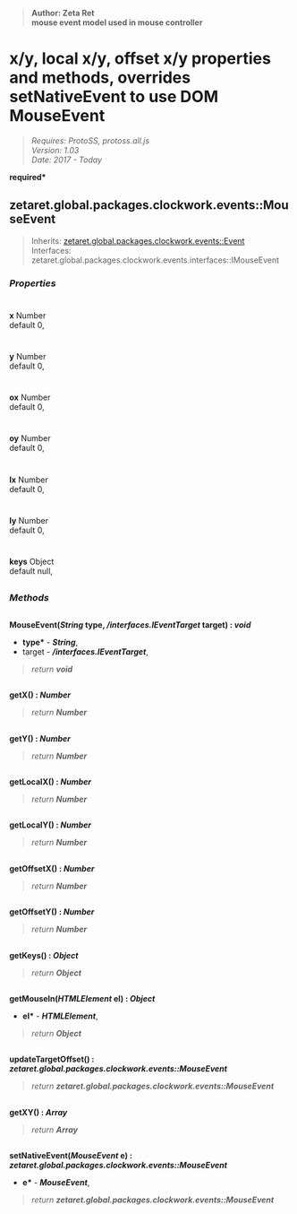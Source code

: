 > __Author: Zeta Ret__  
> __mouse event model used in mouse controller__  
# x/y, local x/y, offset x/y properties and methods, overrides setNativeEvent to use DOM MouseEvent  
> *Requires: ProtoSS, protoss.all.js*  
> *Version: 1.03*  
> *Date: 2017 - Today*  

__required*__

## zetaret.global.packages.clockwork.events::MouseEvent  
> Inherits: [zetaret.global.packages.clockwork.events::Event](Event.md)  
> Interfaces: zetaret.global.packages.clockwork.events.interfaces::IMouseEvent  

### *Properties*  

#  
__x__ Number  
default 0,   

#  
__y__ Number  
default 0,   

#  
__ox__ Number  
default 0,   

#  
__oy__ Number  
default 0,   

#  
__lx__ Number  
default 0,   

#  
__ly__ Number  
default 0,   

#  
__keys__ Object  
default null,   


##  
### *Methods*  

##  
__MouseEvent(*String* type, */interfaces.IEventTarget* target) : *void*__  
  
- __type*__ - __*String*__,   
- target - __*/interfaces.IEventTarget*__,   
> *return __void__*  

##  
__getX() : *Number*__  
  
> *return __Number__*  

##  
__getY() : *Number*__  
  
> *return __Number__*  

##  
__getLocalX() : *Number*__  
  
> *return __Number__*  

##  
__getLocalY() : *Number*__  
  
> *return __Number__*  

##  
__getOffsetX() : *Number*__  
  
> *return __Number__*  

##  
__getOffsetY() : *Number*__  
  
> *return __Number__*  

##  
__getKeys() : *Object*__  
  
> *return __Object__*  

##  
__getMouseIn(*HTMLElement* el) : *Object*__  
  
- __el*__ - __*HTMLElement*__,   
> *return __Object__*  

##  
__updateTargetOffset() : *zetaret.global.packages.clockwork.events::MouseEvent*__  
  
> *return __zetaret.global.packages.clockwork.events::MouseEvent__*  

##  
__getXY() : *Array*__  
  
> *return __Array__*  

##  
__setNativeEvent(*MouseEvent* e) : *zetaret.global.packages.clockwork.events::MouseEvent*__  
  
- __e*__ - __*MouseEvent*__,   
> *return __zetaret.global.packages.clockwork.events::MouseEvent__*  

